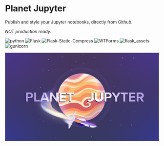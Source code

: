 # Planet Jupyter

Publish and style your Jupyter notebooks, directly from Github.

_*NOT* production ready._

![python](https://img.shields.io/badge/python-3.6.6-blue.svg?longCache=true&style=flat-square)
![Flask](https://img.shields.io/badge/Flask-1.0.2-blue.svg?longCache=true&style=flat-square)
![Flask-Static-Compress](https://img.shields.io/badge/Flask_Static_Compress-1.0.2-blue.svg?longCache=true&style=flat-square)
![WTForms](https://img.shields.io/badge/WTForms-2.2.1-blue.svg?longCache=true&style=flat-square)
![flask_assets](https://img.shields.io/badge/flask_assets-0.12-blue.svg?longCache=true&style=flat-square)
![gunicorn](https://img.shields.io/badge/gunicorn-19.8.1-black.svg?longCache=true&style=flat-square)

![Planet Jupyter](https://github.com/toddbirchard/planetjupyter/blob/gcloud/static/img/planetjupyter.jpg?raw=true)
